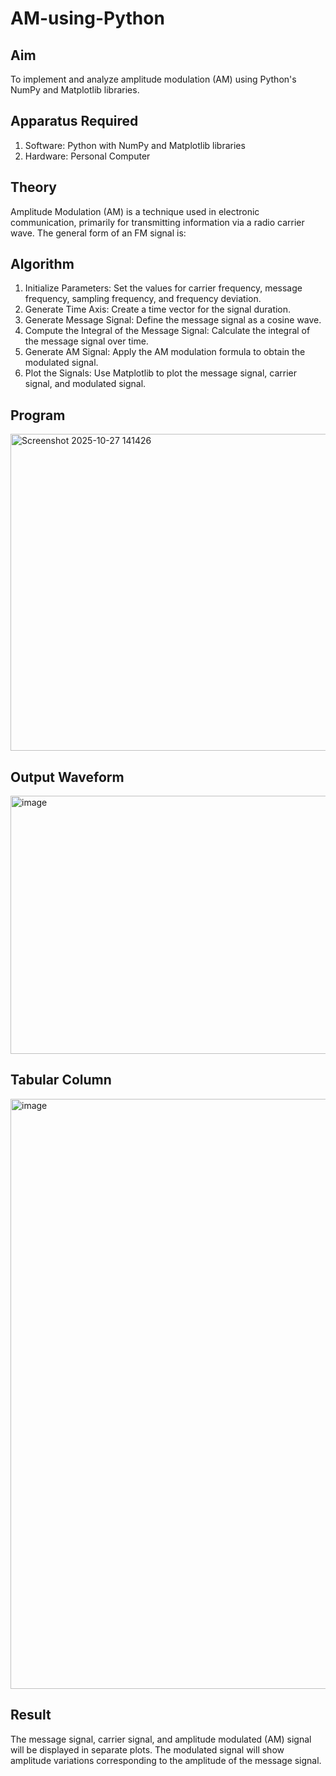 # AM-using-Python

## Aim


To implement and analyze amplitude modulation (AM) using Python's NumPy and Matplotlib libraries. 

## Apparatus Required

1.	Software: Python with NumPy and Matplotlib libraries
2.	Hardware: Personal Computer
  
## Theory

Amplitude Modulation (AM) is a technique used in electronic communication, primarily for transmitting information via a radio carrier wave. The general form of an FM signal is:



## Algorithm


1.	Initialize Parameters: Set the values for carrier frequency, message frequency, sampling frequency, and frequency deviation.
2.	Generate Time Axis: Create a time vector for the signal duration.
3.	Generate Message Signal: Define the message signal as a cosine wave.
4.	Compute the Integral of the Message Signal: Calculate the integral of the message signal over time.
5.	Generate AM Signal: Apply the AM modulation formula to obtain the modulated signal.
6.	Plot the Signals: Use Matplotlib to plot the message signal, carrier signal, and modulated signal.

## Program

<img width="570" height="507" alt="Screenshot 2025-10-27 141426" src="https://github.com/user-attachments/assets/5f008505-4eb0-4c1b-9618-ec10a916c5b0" />


## Output Waveform

<img width="554" height="413" alt="image" src="https://github.com/user-attachments/assets/933a4593-2101-426c-9e4a-0d26421e62fb" />


## Tabular Column

<img width="1560" height="944" alt="image" src="https://github.com/user-attachments/assets/ce797273-eda2-4fd8-a47c-1cbf31d0d00c" />

## Result

The message signal, carrier signal, and amplitude modulated (AM) signal will be displayed in separate plots. The modulated signal will show amplitude variations corresponding to the amplitude of the message signal.
